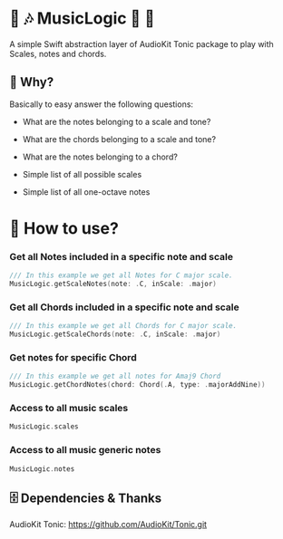 # 🎼 🎶 MusicLogic 🎹 🎸
A simple Swift abstraction layer of AudioKit Tonic package to play with Scales, notes and chords.

## 🙋 Why?
Basically to easy answer the following questions:

- What are the notes belonging to a scale and tone?

- What are the chords belonging to a scale and tone?

- What are the notes belonging to a chord?

- Simple list of all possible scales

- Simple list of all one-octave notes

# 🙉 How to use?
        
### Get all Notes included in a specific note and scale
```swift
/// In this example we get all Notes for C major scale.
MusicLogic.getScaleNotes(note: .C, inScale: .major)
```

### Get all Chords included in a specific note and scale
```swift
/// In this example we get all Chords for C major scale.
MusicLogic.getScaleChords(note: .C, inScale: .major)
```

### Get notes for specific Chord
```swift
/// In this example we get all notes for Amaj9 Chord
MusicLogic.getChordNotes(chord: Chord(.A, type: .majorAddNine))
```

### Access to all music scales
```swift
MusicLogic.scales
```

### Access to all music generic notes
```swift
MusicLogic.notes
```

## 🗄 Dependencies & Thanks
AudioKit Tonic: https://github.com/AudioKit/Tonic.git

